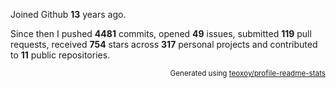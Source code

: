 Joined Github **13** years ago.

Since then I pushed **4481** commits, opened **49** issues, submitted **119** pull requests, received **754** stars across **317** personal projects and contributed to **11** public repositories.

<p align="right"><sub>Generated using <a href="https://github.com/marketplace/actions/profile-readme-stats">teoxoy/profile-readme-stats</a></sub></p>
